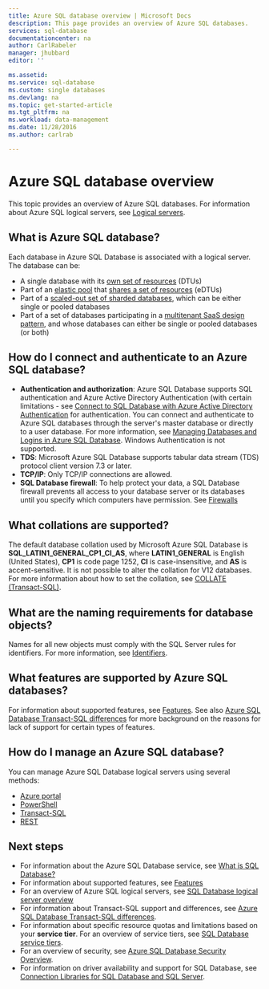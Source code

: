 ```yaml
---
title: Azure SQL database overview | Microsoft Docs
description: This page provides an overview of Azure SQL databases.
services: sql-database
documentationcenter: na
author: CarlRabeler
manager: jhubbard
editor: ''

ms.assetid: 
ms.service: sql-database
ms.custom: single databases
ms.devlang: na
ms.topic: get-started-article
ms.tgt_pltfrm: na
ms.workload: data-management
ms.date: 11/28/2016
ms.author: carlrab

---
```

# Azure SQL database overview
This topic provides an overview of Azure SQL databases. For information about Azure SQL logical servers, see [Logical servers](sql-database-server-overview.md).

## What is Azure SQL database?
Each database in Azure SQL Database is associated with a logical server. The database can be:

- A single database with its [own set of resources](sql-database-what-is-a-dtu.md#what-are-database-transaction-units-dtus) (DTUs)
- Part of an [elastic pool](sql-database-elastic-pool.md) that [shares a set of resources](sql-database-what-is-a-dtu.md#what-are-elastic-database-transaction-units-edtus) (eDTUs)
- Part of a [scaled-out set of sharded databases](sql-database-elastic-scale-introduction.md#horizontal-and-vertical-scaling), which can be either single or pooled databases
- Part of a set of databases participating in a [multitenant SaaS design pattern](sql-database-design-patterns-multi-tenancy-saas-applications.md), and whose databases can either be single or pooled databases (or both) 

## How do I connect and authenticate to an Azure SQL database?

- **Authentication and authorization**: Azure SQL Database supports SQL authentication and Azure Active Directory Authentication (with certain limitations - see [Connect to SQL Database with Azure Active Directory Authentication](sql-database-aad-authentication.md) for authentication. You can connect and authenticate to Azure SQL databases through the server's master database or directly to a user database. 
For more information, see [Managing Databases and Logins in Azure SQL Database](sql-database-manage-logins.md). Windows Authentication is not supported. 
- **TDS**: Microsoft Azure SQL Database supports tabular data stream (TDS) protocol client version 7.3 or later.
- **TCP/IP**: Only TCP/IP connections are allowed.
- **SQL Database firewall**: To help protect your data, a SQL Database firewall prevents all access to your database server or its databases until you specify which computers have permission. See [Firewalls](sql-database-firewall-configure.md)

## What collations are supported?
The default database collation used by Microsoft Azure SQL Database is **SQL_LATIN1_GENERAL_CP1_CI_AS**, where **LATIN1_GENERAL** is English (United States), **CP1** is code page 1252, **CI** is case-insensitive, and **AS** is accent-sensitive. It is not possible to alter the collation for V12 databases. For more information about how to set the collation, see [COLLATE (Transact-SQL)](https://msdn.microsoft.com/library/ms184391.aspx).

## What are the naming requirements for database objects?

Names for all new objects must comply with the SQL Server rules for identifiers. For more information, see [Identifiers](https://msdn.microsoft.com/library/ms175874.aspx).

## What features are supported by Azure SQL databases?

For information about supported features, see [Features](sql-database-features.md). See also [Azure SQL Database Transact-SQL differences](sql-database-transact-sql-information.md) for more background on the reasons for lack of support for certain types of features.

## How do I manage an Azure SQL database?

You can manage Azure SQL Database logical servers using several methods:
- [Azure portal](sql-database-manage-portal.md)
- [PowerShell](sql-database-manage-powershell.md)
- [Transact-SQL](sql-database-manage-azure-ssms.md)
- [REST](/rest/api/sql/)

## Next steps

- For information about the Azure SQL Database service, see [What is SQL Database?](sql-database-technical-overview.md)
- For information about supported features, see [Features](sql-database-features.md)
- For an overview of Azure SQL logical servers, see [SQL Database logical server overview](sql-database-server-overview.md)
- For information about Transact-SQL support and differences, see [Azure SQL Database Transact-SQL differences](sql-database-transact-sql-information.md).
- For information about specific resource quotas and limitations based on your **service tier**. For an overview of service tiers, see [SQL Database service tiers](sql-database-service-tiers.md).
- For an overview of security, see [Azure SQL Database Security Overview](sql-database-security-overview.md).
- For information on driver availability and support for SQL Database, see [Connection Libraries for SQL Database and SQL Server](sql-database-libraries.md).


